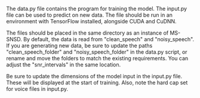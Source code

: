 The data.py file contains the program for training the model. The input.py file can be used to predict on new data. The file should be run in an environment with TensorFlow installed, alongside CUDA and CuDNN.

The files should be placed in the same directory as an instance of MS-SNSD. By default, the data is read from "clean_speech" and "noisy_speech". If you are generating new data, be sure to update the paths "clean_speech_folder" and "noisy_speech_folder" in the data.py script, or rename and move the folders to match the existing requirements. You can adjust the "snr_intervals" in the same location.

Be sure to update the dimensions of the model input in the input.py file. These will be displayed at the start of training. Also, note the hard cap set for voice files in input.py.
